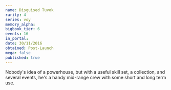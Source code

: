 ```yaml
---
name: Disguised Tuvok
rarity: 4
series: voy
memory_alpha:
bigbook_tier: 6
events: 16
in_portal:
date: 30/11/2016
obtained: Post-Launch
mega: false
published: true
---
```


Nobody's idea of a powerhouse, but with a useful skill set, a collection, and several events, he's a handy mid-range crew with some short and long term use.
